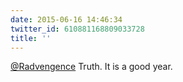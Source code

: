 ```yaml
---
date: 2015-06-16 14:46:34
twitter_id: 610881168809033728
title: ''
---
```


<!-- Tweet at https://twitter.com/statuses/610881081332604928 is either deleted or protected. -->

[@Radvengence](https://twitter.com/Radvengence) Truth. It is a good year.
